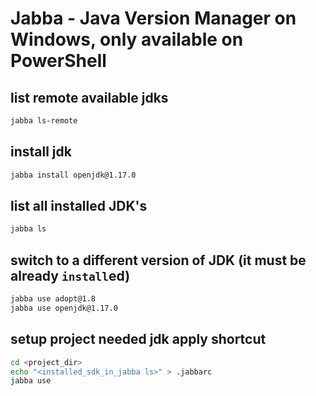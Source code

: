 # Jabba - Java Version Manager on Windows, only available on PowerShell

## list remote available jdks
```sh
jabba ls-remote
```

## install jdk
```sh
jabba install openjdk@1.17.0
```

## list all installed JDK's
```sh
jabba ls
```

## switch to a different version of JDK (it must be already `install`ed)
```sh
jabba use adopt@1.8
jabba use openjdk@1.17.0
```

## setup project needed jdk apply shortcut 
```sh
cd <project_dir>
echo "<installed_sdk_in_jabba ls>" > .jabbarc
jabba use 
```